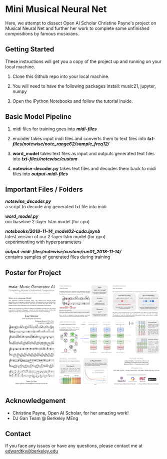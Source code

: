 
#  Mini Musical Neural Net

Here, we attempt to dissect Open AI Scholar Christine Payne's project on Musical Neural Net and further her work to complete some unfinished compositions by famous musicians.

## Getting Started

These instructions will get you a copy of the project up and running on your local machine.

1. Clone this Github repo into your local machine.

2. You will need to have the following packages install: music21, jupyter, numpy

3. Open the iPython Notebooks and follow the tutorial inside.

## Basic Model Pipeline

1. midi files for training goes into ***midi-files***

2. encoder takes input midi files and converts them to text files into ***txt-files/notewise/note_range62/sample_freq12/***

3. **word_model** takes text files as input and outputs generated text files into ***txt-files/notewise/custom***

4. **notewise-decoder.py** takes text files and decodes them back to midi files into ***output-midi-files***

## Important Files / Folders

***notewise_decoder.py***  
a script to decode any generated txt file into midi  

***word_model.py***  
our baseline 2-layer lstm model (for cpu)  

***notebooks/2018-11-14_model02-cuda.ipynb***  
latest version of our 2-layer lstm model (for gpu)  
experimenting with hyperparameters

***output-midi-files/notewise/custom/run01_2018-11-14/***  
contains samples of generated files during training  

## Poster for Project
![alt text](./images/maia_poster.png)


## Acknowledgement

- Christine Payne, Open AI Scholar, for her amazing work!
- DJ Gan Team @ Berkeley MEng


## Contact

If you face any issues or have any questions, please contact me at edwardtky@berkeley.edu
